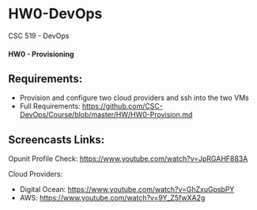 # HW0-DevOps

CSC 519 - DevOps

#### HW0 - Provisioning

## Requirements:

- Provision and configure two cloud providers and ssh into the two VMs
- Full Requirements: https://github.com/CSC-DevOps/Course/blob/master/HW/HW0-Provision.md

## Screencasts Links:

Opunit Profile Check: https://www.youtube.com/watch?v=JpRGAHF883A

Cloud Providers:

- Digital Ocean: https://www.youtube.com/watch?v=GhZxuGpsbPY
- AWS: https://www.youtube.com/watch?v=9Y_Z5fwXA2g

